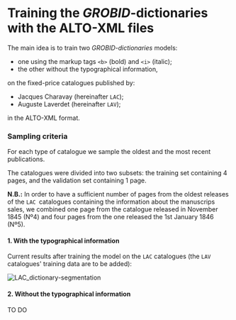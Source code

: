 # Training the *GROBID*-dictionaries with the ALTO-XML files

The main idea is to train two _GROBID-dictionaries_ models:

* one using the markup tags `<b>` (bold) and `<i>` (italic);
* the other without the typographical information,

on the fixed-price catalogues published by:

* Jacques Charavay (hereinafter `LAC`);
* Auguste Laverdet (hereinafter `LAV`);

in the ALTO-XML format.

### Sampling criteria

For each type of catalogue we sample the oldest and the most recent publications.

The catalogues were divided into two subsets: the training set containing 4 pages, and the validation set containing 1 page.

**N.B.:** In order to have a sufficient number of pages from the oldest releases of the `LAC `catalogues containing the information about the manuscrips sales, we combined one page from the catalogue released in November 1845 (Nº4) and four pages from the one released the 1st January 1846 (Nº5).   

#### 1. With the typographical information

Current results after training the model on the `LAC` catalogues (the `LAV` catalogues' training data are to be added):

![LAC_dictionary-segmentation](/Users/ljudmilapetkovic/Downloads/OCRcat/GROBID_LAC_LAV/img/LAC_dictionary-segmentation.jpg)

#### 2. Without the typographical information

TO DO
